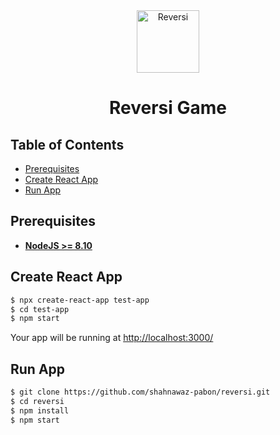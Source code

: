 <div align="center">
  <img alt="Reversi" height="100px" width="100px" src="./src/assets/images/reversi.svg" />
  <h1>Reversi Game</h1>
</div>

## Table of Contents

- [Prerequisites](#prerequisites)
- [Create React App](#create-react-app)
- [Run App](#run-app)

## Prerequisites

- **[NodeJS >= 8.10](https://nodejs.org/en/)**

## Create React App

```bash
$ npx create-react-app test-app
$ cd test-app
$ npm start
```

Your app will be running at [http://localhost:3000/](http://localhost:3000/)

## Run App

```bash
$ git clone https://github.com/shahnawaz-pabon/reversi.git
$ cd reversi
$ npm install
$ npm start
```
